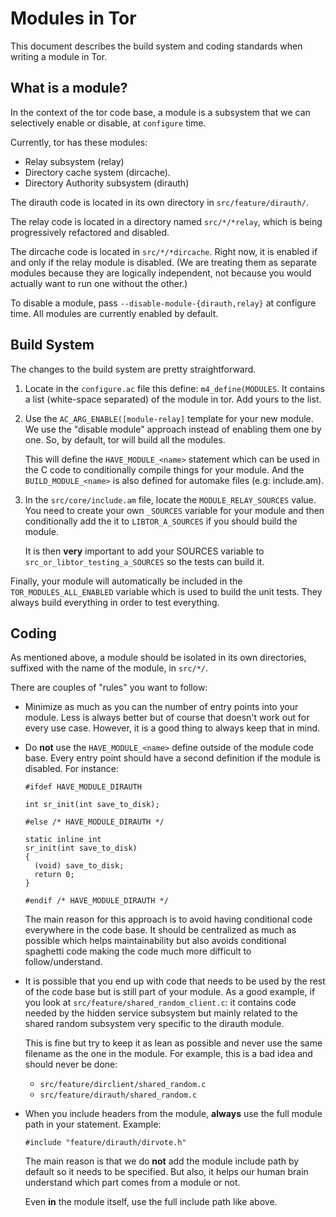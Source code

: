 # Modules in Tor #

This document describes the build system and coding standards when writing a
module in Tor.

## What is a module? ##

In the context of the tor code base, a module is a subsystem that we can
selectively enable or disable, at `configure` time.

Currently, tor has these modules:

  - Relay subsystem (relay)
  - Directory cache system (dircache).
  - Directory Authority subsystem (dirauth)

The dirauth code is located in its own directory in `src/feature/dirauth/`.

The relay code is located in a directory named `src/*/*relay`, which is
being progressively refactored and disabled.

The dircache code is located in `src/*/*dircache`.  Right now, it is
enabled if and only if the relay module is disabled.  (We are treating
them as separate modules because they are logically independent, not
because you would actually want to run one without the other.)

To disable a module, pass `--disable-module-{dirauth,relay}` at configure
time. All modules are currently enabled by default.

## Build System ##

The changes to the build system are pretty straightforward.

1. Locate in the `configure.ac` file this define: `m4_define(MODULES`. It
   contains a list (white-space separated) of the module in tor. Add yours to
   the list.

2. Use the `AC_ARG_ENABLE([module-relay]` template for your new module. We
   use the "disable module" approach instead of enabling them one by one. So,
   by default, tor will build all the modules.

   This will define the `HAVE_MODULE_<name>` statement which can be used in
   the C code to conditionally compile things for your module. And the
   `BUILD_MODULE_<name>` is also defined for automake files (e.g: include.am).

3. In the `src/core/include.am` file, locate the `MODULE_RELAY_SOURCES`
   value.  You need to create your own `_SOURCES` variable for your module
   and then conditionally add the it to `LIBTOR_A_SOURCES` if you should
   build the module.

   It is then **very** important to add your SOURCES variable to
   `src_or_libtor_testing_a_SOURCES` so the tests can build it.

Finally, your module will automatically be included in the
`TOR_MODULES_ALL_ENABLED` variable which is used to build the unit tests.
They always build everything in order to test everything.

## Coding ##

As mentioned above, a module should be isolated in its own directories,
suffixed with the name of the module, in `src/*/`.

There are couples of "rules" you want to follow:

* Minimize as much as you can the number of entry points into your module.
  Less is always better but of course that doesn't work out for every use
  case. However, it is a good thing to always keep that in mind.

* Do **not** use the `HAVE_MODULE_<name>` define outside of the module code
  base. Every entry point should have a second definition if the module is
  disabled. For instance:

  ```
  #ifdef HAVE_MODULE_DIRAUTH

  int sr_init(int save_to_disk);

  #else /* HAVE_MODULE_DIRAUTH */

  static inline int
  sr_init(int save_to_disk)
  {
    (void) save_to_disk;
    return 0;
  }

  #endif /* HAVE_MODULE_DIRAUTH */

  ```

  The main reason for this approach is to avoid having conditional code
  everywhere in the code base. It should be centralized as much as possible
  which helps maintainability but also avoids conditional spaghetti code
  making the code much more difficult to follow/understand.

* It is possible that you end up with code that needs to be used by the rest
  of the code base but is still part of your module. As a good example, if
  you look at `src/feature/shared_random_client.c`: it contains code needed
  by the hidden service subsystem but mainly related to the shared random
  subsystem very specific to the dirauth module.

  This is fine but try to keep it as lean as possible and never use the same
  filename as the one in the module. For example, this is a bad idea and
  should never be done:

    - `src/feature/dirclient/shared_random.c`
    - `src/feature/dirauth/shared_random.c`

* When you include headers from the module, **always** use the full module
  path in your statement. Example:

  `#include "feature/dirauth/dirvote.h"`

  The main reason is that we do **not** add the module include path by default
  so it needs to be specified. But also, it helps our human brain understand
  which part comes from a module or not.

  Even **in** the module itself, use the full include path like above.
